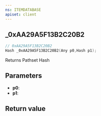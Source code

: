 ```yaml
---
ns: ITEMDATABASE
apiset: client
---
```

## _0xAA29A5F13B2C20B2

```c
// 0xAA29A5F13B2C20B2
Hash _0xAA29A5F13B2C20B2(Any p0,Hash p1);
```

Returns Pathset Hash

## Parameters
* **p0**:
* **p1**:

## Return value


